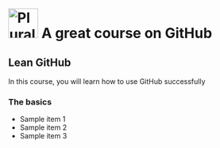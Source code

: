 # <a href='http://pluralsight.com'><img scr='https://gilclearenpluralsight.blob.core.windows.net/files/pluralsight.png' height='60' alt='Pluralsight Logo' /></a> A great course on GitHub

## Lean GitHub
In this course, you will learn how to use GitHub successfully

### The basics
- Sample item 1
- Sample item 2
- Sample item 3
